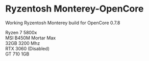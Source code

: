 # Ryzentosh Monterey-OpenCore
Working Ryzentosh Monterey build for OpenCore 0.7.8

Ryzen 7 5800x <br />
MSI B450M Mortar Max <br />
32GB 3200 Mhz <br />
RTX 3060 (Disabled) <br />
GT 710 1GB <br />
